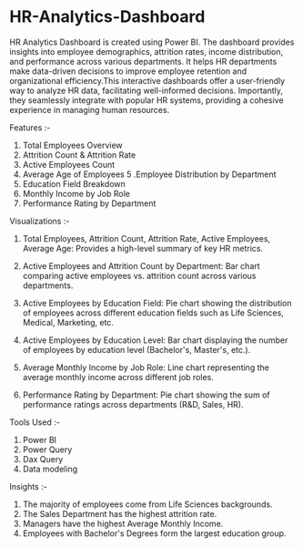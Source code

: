 # HR-Analytics-Dashboard

HR Analytics Dashboard is created using Power BI. The dashboard provides insights into employee demographics, attrition rates, income distribution, and performance across various departments. It helps HR departments make data-driven decisions to improve employee retention and organizational efficiency.This interactive dashboards offer a user-friendly way to analyze HR data, facilitating well-informed decisions. Importantly, they seamlessly integrate with popular HR systems, providing a cohesive experience in managing human resources.

Features :-

1. Total Employees Overview
2. Attrition Count & Attrition Rate
3. Active Employees Count
4. Average Age of Employees
5 .Employee Distribution by Department
6. Education Field Breakdown
7. Monthly Income by Job Role
8. Performance Rating by Department

Visualizations :-

1. Total Employees, Attrition Count, Attrition Rate, Active Employees, Average Age: Provides a high-level summary of key HR metrics.

2. Active Employees and Attrition Count by Department: Bar chart comparing active employees vs. attrition count across various departments.

3. Active Employees by Education Field: Pie chart showing the distribution of employees across different education fields such as Life Sciences, Medical, Marketing, etc.

4. Active Employees by Education Level: Bar chart displaying the number of employees by education level (Bachelor's, Master's, etc.).

5. Average Monthly Income by Job Role: Line chart representing the average monthly income across different job roles.

6. Performance Rating by Department: Pie chart showing the sum of performance ratings across departments (R&D, Sales, HR).

Tools Used :-

1. Power BI
2. Power Query
3. Dax Query
4. Data modeling

Insights :-

1. The majority of employees come from Life Sciences backgrounds.
2. The Sales Department has the highest attrition rate.
3. Managers have the highest Average Monthly Income.
4. Employees with Bachelor's Degrees form the largest education group.

